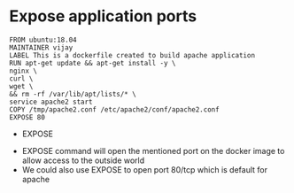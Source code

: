 # Expose application ports

```
FROM ubuntu:18.04
MAINTAINER vijay
LABEL This is a dockerfile created to build apache application
RUN apt-get update && apt-get install -y \
nginx \
curl \
wget \
&& rm -rf /var/lib/apt/lists/* \
service apache2 start
COPY /tmp/apache2.conf /etc/apache2/conf/apache2.conf
EXPOSE 80
```

* EXPOSE
- EXPOSE command will open the mentioned port on the docker image to allow access to the outside world
- We could also use EXPOSE to open port 80/tcp which is default for apache
